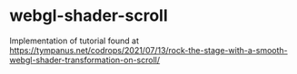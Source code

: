 # webgl-shader-scroll
Implementation of tutorial found at https://tympanus.net/codrops/2021/07/13/rock-the-stage-with-a-smooth-webgl-shader-transformation-on-scroll/
